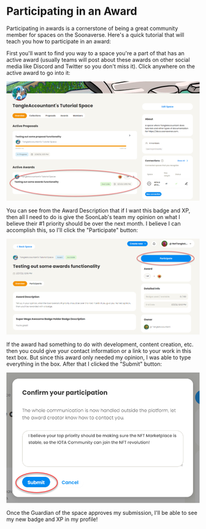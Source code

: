 # Participating in an Award

Participating in awards is a cornerstone of being a great community member for spaces on the Soonaverse. Here's a quick tutorial that will teach you how to participate in an award:

First you'll want to find you way to a space you're a part of that has an active award (usually teams will post about these awards on other social media like Discord and Twitter so you don't miss it). Click anywhere on the active award to go into it:

![](<../.gitbook/assets/image (5).png>)

You can see from the Award Description that if I want this badge and XP, then all I need to do is give the SoonLab's team my opinion on what I believe their #1 priority should be over the next month. I believe I can accomplish this, so I'll click the "Participate" button:

![](<../.gitbook/assets/image (32).png>)

If the award had something to do with development, content creation, etc. then you could give your contact information or a link to your work in this text box. But since this award only needed my opinion, I was able to type everything in the box. After that I clicked the "Submit" button:

![](<../.gitbook/assets/image (20).png>)

Once the Guardian of the space approves my submission, I'll be able to see my new badge and XP in my profile!
